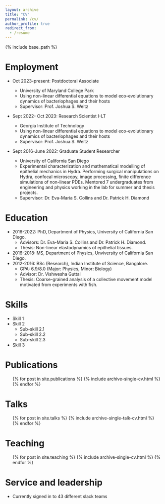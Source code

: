 ```yaml
---
layout: archive
title: "CV"
permalink: /cv/
author_profile: true
redirect_from:
  - /resume
---
```


{% include base_path %}

Employment
======
* Oct 2023-present: Postdoctoral Associate
  * University of Maryland College Park
  * Using non-linear differential equations to model eco-evolutionary dynamics of bacteriophages and their hosts
  * Supervisor: Prof. Joshua S. Weitz
* Sept 2022- Oct 2023: Research Scientist I-LT
  * Georgia Institute of Technology
  * Using non-linear differential equations to model eco-evolutionary dynamics of bacteriophages and their hosts
  * Supervisor: Prof. Joshua S. Weitz

* Sept 2016-June 2022: Graduate Student Researcher
  * University of California San Diego
  * Experimental characterization and mathematical modelling of epithelial mechanics in Hydra. Performing surgical manipulations on Hydra, confocal microscopy, image processing, finite difference simulations of non-linear PDEs. Mentored 7 undergraduates from engineering and physics working in the lab for summer and thesis projects.
  * Supervisor: Dr. Eva-Maria S. Collins and Dr. Patrick H. Diamond

Education
======
* 2016-2022: PhD, Department of Physics, University of California San Diego.
  * Advisors: Dr. Eva-Maria S. Collins and Dr. Patrick H. Diamond.
  * Thesis: Non-linear elastodynamics of epithelial tissues.
* 2016-2018: MS, Department of Physics, Unviversity of California San Diego.
* 2012-2016: BSc (Research), Indian Institute of Science, Bangalore.
  * GPA: 6.9/8.0 (Major: Physics, Minor: Biology)
  * Advisor: Dr. Vishwesha Guttal
  * Thesis: Coarse-grained analysis of a collective movement model motivated from experiments with fish.
  
Skills
======
* Skill 1
* Skill 2
  * Sub-skill 2.1
  * Sub-skill 2.2
  * Sub-skill 2.3
* Skill 3

Publications
======
  <ul>{% for post in site.publications %}
    {% include archive-single-cv.html %}
  {% endfor %}</ul>
  
Talks
======
  <ul>{% for post in site.talks %}
    {% include archive-single-talk-cv.html %}
  {% endfor %}</ul>
  
Teaching
======
  <ul>{% for post in site.teaching %}
    {% include archive-single-cv.html %}
  {% endfor %}</ul>
  
Service and leadership
======
* Currently signed in to 43 different slack teams

